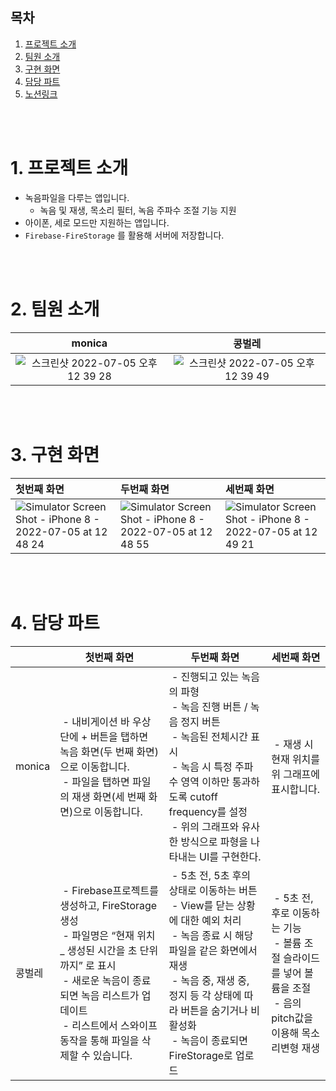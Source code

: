 ## 목차
1. [프로젝트 소개](https://github.com/Kim-Junhwan/ios-wanted-VoiceRecorder/edit/main/README.md#%ED%94%84%EB%A1%9C%EC%A0%9D%ED%8A%B8-%EC%86%8C%EA%B0%9C)
2. [팀원 소개](https://github.com/Kim-Junhwan/ios-wanted-VoiceRecorder/edit/main/README.md#%ED%8C%80%EC%9B%90-%EC%86%8C%EA%B0%9C)
3. [구현 화면](https://github.com/Kim-Junhwan/ios-wanted-VoiceRecorder/edit/main/README.md#%EA%B5%AC%ED%98%84-%ED%99%94%EB%A9%B4)
4. [담당 파트](https://github.com/Kim-Junhwan/ios-wanted-VoiceRecorder/edit/main/README.md#%EB%8B%B4%EB%8B%B9-%ED%8C%8C%ED%8A%B8)
5. [노션링크](https://broken-redcurrant-2ce.notion.site/dc233bcf874c4ab191fe50244a0bacad)


</br></br>
# 1. 프로젝트 소개
- 녹음파일을 다루는 앱입니다.
    - 녹음 및 재생, 목소리 필터, 녹음 주파수 조절 기능 지원
- 아이폰, 세로 모드만 지원하는 앱입니다.
- `Firebase-FireStorage` 를 활용해 서버에 저장합니다.

</br></br>
# 2. 팀원 소개

| monica | 콩벌레 |
|:---:|:---:|
|![스크린샷 2022-07-05 오후 12 39 28](https://user-images.githubusercontent.com/66169740/177245353-2c07bcd1-ffee-4d2d-923b-f1867aba606d.png)|![스크린샷 2022-07-05 오후 12 39 49](https://user-images.githubusercontent.com/66169740/177245382-ce7471c7-0401-4eb9-97de-1b59bef22d7f.png)|


</br></br>
# 3. 구현 화면

| 첫번째 화면 | 두번째 화면 | 세번째 화면 |
|:---|:---|:---|
|![Simulator Screen Shot - iPhone 8 - 2022-07-05 at 12 48 24](https://user-images.githubusercontent.com/66169740/177245984-a0c4416b-ac54-4bfe-bc4b-489e1caacdca.png)|![Simulator Screen Shot - iPhone 8 - 2022-07-05 at 12 48 55](https://user-images.githubusercontent.com/66169740/177246055-bd6b7fd5-e78e-4f00-9c9f-9757c25ae522.png)|![Simulator Screen Shot - iPhone 8 - 2022-07-05 at 12 49 21](https://user-images.githubusercontent.com/66169740/177246112-7eaa6277-ee1c-4f6a-8ed4-72a1dc27e0b6.png)|


</br></br>
# 4. 담당 파트
||첫번째 화면| 두번째 화면 |세번째 화면|
|---|---|---|---|
|monica|&nbsp;- 내비게이션 바 우상단에 + 버튼을 탭하면 녹음 화면(두 번째 화면)으로 이동합니다.</br>&nbsp;- 파일을 탭하면 파일의 재생 화면(세 번째 화면)으로 이동합니다.|&nbsp;- 진행되고 있는 녹음의 파형</br>&nbsp;- 녹음 진행 버튼 / 녹음 정지 버튼</br>&nbsp;- 녹음된 전체시간 표시</br>&nbsp;- 녹음 시 특정 주파수 영역 이하만 통과하도록 cutoff frequency를 설정</br>&nbsp;- 위의 그래프와 유사한 방식으로 파형을 나타내는 UI를 구현한다.|&nbsp;- 재생 시 현재 위치를 위 그래프에 표시합니다.|
|콩벌레|&nbsp;- Firebase프로젝트를 생성하고, FireStorage 생성</br>&nbsp;- 파일명은 “현재 위치 _ 생성된 시간을 초 단위까지” 로 표시</br>&nbsp;- 새로운 녹음이 종료되면 녹음 리스트가 업데이트</br>&nbsp;- 리스트에서 스와이프 동작을 통해 파일을 삭제할 수 있습니다.|&nbsp;- 5초 전, 5초 후의 상태로 이동하는 버튼</br>&nbsp;- View를 닫는 상황에 대한 예외 처리</br>&nbsp;- 녹음 종료 시 해당 파일을 같은 화면에서 재생</br>&nbsp;- 녹음 중, 재생 중, 정지 등 각 상태에 따라 버튼을 숨기거나 비활성화</br>&nbsp;- 녹음이 종료되면 FireStorage로 업로드|&nbsp;- 5초 전, 후로 이동하는 기능</br>&nbsp;- 볼륨 조절 슬라이드를 넣어 볼륨을 조절</br>&nbsp;- 음의 pitch값을 이용해 목소리변형 재생|












